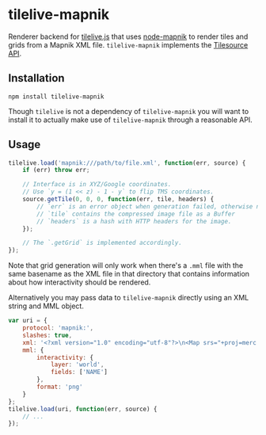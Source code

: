 # tilelive-mapnik

Renderer backend for [tilelive.js](http://github.com/mapbox/tilelive.js) that
uses [node-mapnik](http://github.com/mapnik/node-mapnik) to render tiles and
grids from a Mapnik XML file. `tilelive-mapnik` implements the
[Tilesource API](https://github.com/mapbox/tilelive.js/blob/master/API.md).


## Installation

    npm install tilelive-mapnik

Though `tilelive` is not a dependency of `tilelive-mapnik` you will want to
install it to actually make use of `tilelive-mapnik` through a reasonable
API.


## Usage

```javascript
tilelive.load('mapnik:///path/to/file.xml', function(err, source) {
    if (err) throw err;

    // Interface is in XYZ/Google coordinates.
    // Use `y = (1 << z) - 1 - y` to flip TMS coordinates.
    source.getTile(0, 0, 0, function(err, tile, headers) {
        // `err` is an error object when generation failed, otherwise null.
        // `tile` contains the compressed image file as a Buffer
        // `headers` is a hash with HTTP headers for the image.
    });

    // The `.getGrid` is implemented accordingly.
});
```

Note that grid generation will only work when there's a `.mml` file with the
same basename as the XML file in that directory that contains information
about how interactivity should be rendered.

Alternatively you may pass data to `tilelive-mapnik` directly using an XML
string and MML object.

```javascript
var uri = {
    protocol: 'mapnik:',
    slashes: true,
    xml: '<?xml version="1.0" encoding="utf-8"?>\n<Map srs="+proj=merc ... ',
    mml: {
        interactivity: {
            layer: 'world',
            fields: ['NAME']
        },
        format: 'png'
    }
};
tilelive.load(uri, function(err, source) {
    // ...
});
```

